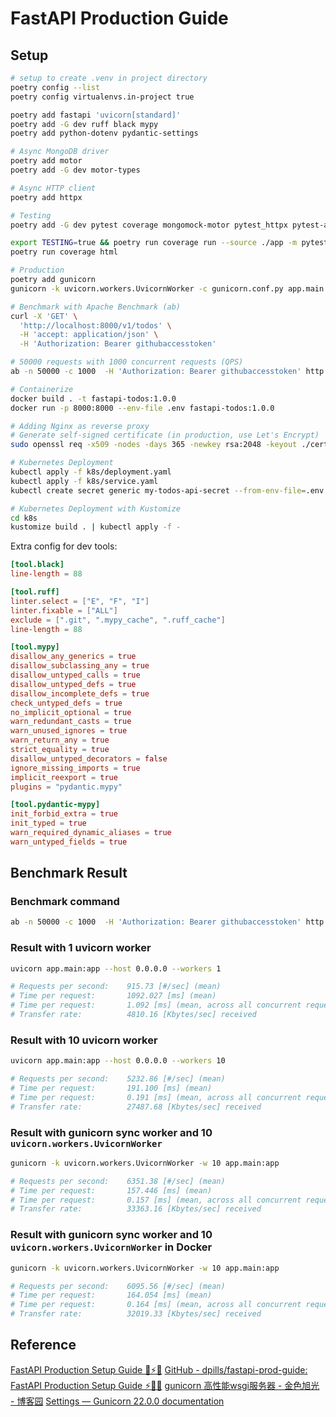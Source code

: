 # FastAPI Production Guide

## Setup

```bash
# setup to create .venv in project directory
poetry config --list
poetry config virtualenvs.in-project true

poetry add fastapi 'uvicorn[standard]'
poetry add -G dev ruff black mypy
poetry add python-dotenv pydantic-settings

# Async MongoDB driver
poetry add motor
poetry add -G dev motor-types

# Async HTTP client
poetry add httpx

# Testing
poetry add -G dev pytest coverage mongomock-motor pytest_httpx pytest-asyncio setuptools

export TESTING=true && poetry run coverage run --source ./app -m pytest --disable-warnings
poetry run coverage html

# Production
poetry add gunicorn
gunicorn -k uvicorn.workers.UvicornWorker -c gunicorn.conf.py app.main:app

# Benchmark with Apache Benchmark (ab)
curl -X 'GET' \
  'http://localhost:8000/v1/todos' \
  -H 'accept: application/json' \
  -H 'Authorization: Bearer githubaccesstoken'

# 50000 requests with 1000 concurrent requests (QPS)
ab -n 50000 -c 1000  -H 'Authorization: Bearer githubaccesstoken' http://localhost:8000/v1/todos

# Containerize
docker build . -t fastapi-todos:1.0.0
docker run -p 8000:8000 --env-file .env fastapi-todos:1.0.0

# Adding Nginx as reverse proxy
# Generate self-signed certificate (in production, use Let's Encrypt)
sudo openssl req -x509 -nodes -days 365 -newkey rsa:2048 -keyout ./certs/nginx-selfsigned.key -out ./certs/nginx-selfsigned.crt

# Kubernetes Deployment
kubectl apply -f k8s/deployment.yaml
kubectl apply -f k8s/service.yaml
kubectl create secret generic my-todos-api-secret --from-env-file=.env --dry-run=client -o yaml

# Kubernetes Deployment with Kustomize
cd k8s
kustomize build . | kubectl apply -f -

```

Extra config for dev tools:

```toml
[tool.black]
line-length = 88

[tool.ruff]
linter.select = ["E", "F", "I"]
linter.fixable = ["ALL"]
exclude = [".git", ".mypy_cache", ".ruff_cache"]
line-length = 88

[tool.mypy]
disallow_any_generics = true
disallow_subclassing_any = true
disallow_untyped_calls = true
disallow_untyped_defs = true
disallow_incomplete_defs = true
check_untyped_defs = true
no_implicit_optional = true
warn_redundant_casts = true
warn_unused_ignores = true
warn_return_any = true
strict_equality = true
disallow_untyped_decorators = false
ignore_missing_imports = true
implicit_reexport = true
plugins = "pydantic.mypy"

[tool.pydantic-mypy]
init_forbid_extra = true
init_typed = true
warn_required_dynamic_aliases = true
warn_untyped_fields = true
```

## Benchmark Result

### Benchmark command

```bash
ab -n 50000 -c 1000  -H 'Authorization: Bearer githubaccesstoken' http://localhost:8000/v1/todos
```

### Result with 1 uvicorn worker

```bash
uvicorn app.main:app --host 0.0.0.0 --workers 1

# Requests per second:    915.73 [#/sec] (mean)
# Time per request:       1092.027 [ms] (mean)
# Time per request:       1.092 [ms] (mean, across all concurrent requests)
# Transfer rate:          4810.16 [Kbytes/sec] received
```

### Result with 10 uvicorn worker

```bash
uvicorn app.main:app --host 0.0.0.0 --workers 10

# Requests per second:    5232.86 [#/sec] (mean)
# Time per request:       191.100 [ms] (mean)
# Time per request:       0.191 [ms] (mean, across all concurrent requests)
# Transfer rate:          27487.68 [Kbytes/sec] received
```

### Result with gunicorn sync worker and 10 `uvicorn.workers.UvicornWorker`

```bash
gunicorn -k uvicorn.workers.UvicornWorker -w 10 app.main:app

# Requests per second:    6351.38 [#/sec] (mean)
# Time per request:       157.446 [ms] (mean)
# Time per request:       0.157 [ms] (mean, across all concurrent requests)
# Transfer rate:          33363.16 [Kbytes/sec] received
```

### Result with gunicorn sync worker and 10 `uvicorn.workers.UvicornWorker` in Docker

```bash
gunicorn -k uvicorn.workers.UvicornWorker -w 10 app.main:app

# Requests per second:    6095.56 [#/sec] (mean)
# Time per request:       164.054 [ms] (mean)
# Time per request:       0.164 [ms] (mean, across all concurrent requests)
# Transfer rate:          32019.33 [Kbytes/sec] received
```

## Reference

[FastAPI Production Setup Guide 🏁⚡️🚀](https://dev.to/dpills/fastapi-production-setup-guide-1hhh)
[GitHub - dpills/fastapi-prod-guide: FastAPI Production Setup Guide ⚡️🚀🏁](https://github.com/dpills/fastapi-prod-guide)
[gunicorn 高性能wsgi服务器 - 金色旭光 - 博客园](https://www.cnblogs.com/goldsunshine/p/16979098.html)
[Settings — Gunicorn 22.0.0 documentation](https://docs.gunicorn.org/en/stable/settings.html)
